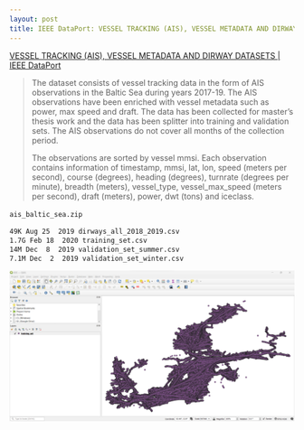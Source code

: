 ```yaml
---
layout: post
title: IEEE DataPort: VESSEL TRACKING (AIS), VESSEL METADATA AND DIRWAY DATASETS
---
```


[VESSEL TRACKING (AIS), VESSEL METADATA AND DIRWAY DATASETS \| IEEE DataPort](https://ieee-dataport.org/open-access/vessel-tracking-ais-vessel-metadata-and-dirway-datasets)

> The dataset consists of vessel tracking data in the form of AIS observations in the Baltic Sea during years 2017-19. The AIS observations have been enriched with vessel metadata such as power, max speed and draft. The data has been collected for master’s thesis work and the data has been splitter into training and validation sets. The AIS observations do not cover all months of the collection period. 
>
> The observations are sorted by vessel mmsi. Each observation contains information of timestamp, mmsi, lat, lon, speed (meters per second), course (degrees), heading (degrees), turnrate (degrees per minute), breadth (meters), vessel_type, vessel_max_speed (meters per second), draft (meters), power, dwt (tons) and iceclass.

`ais_baltic_sea.zip`

```
49K Aug 25  2019 dirways_all_2018_2019.csv
1.7G Feb 18  2020 training_set.csv
14M Dec  8  2019 validation_set_summer.csv
7.1M Dec  2  2019 validation_set_winter.csv
```

![training_set.csv in QGIS](/images/IEEE/training_set_csv_QGIS.png)